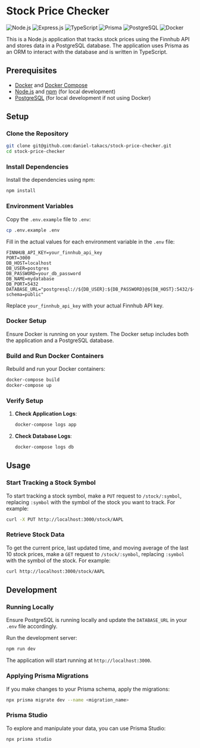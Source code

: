 # Stock Price Checker

![Node.js](https://img.shields.io/badge/Node.js-339933?style=for-the-badge&logo=nodedotjs&logoColor=white)
![Express.js](https://img.shields.io/badge/Express.js-000000?style=for-the-badge&logo=express&logoColor=white)
![TypeScript](https://img.shields.io/badge/TypeScript-007ACC?style=for-the-badge&logo=typescript&logoColor=white)
![Prisma](https://img.shields.io/badge/Prisma-2D3748?style=for-the-badge&logo=prisma&logoColor=white)
![PostgreSQL](https://img.shields.io/badge/PostgreSQL-336791?style=for-the-badge&logo=postgresql&logoColor=white)
![Docker](https://img.shields.io/badge/Docker-2496ED?style=for-the-badge&logo=docker&logoColor=white)

This is a Node.js application that tracks stock prices using the Finnhub API and stores data in a PostgreSQL database. The application uses Prisma as an ORM to interact with the database and is written in TypeScript.

## Prerequisites

- [Docker](https://www.docker.com/get-started) and [Docker Compose](https://docs.docker.com/compose/install/)
- [Node.js](https://nodejs.org/) and [npm](https://www.npmjs.com/get-npm) (for local development)
- [PostgreSQL](https://www.postgresql.org/download/) (for local development if not using Docker)

## Setup

### Clone the Repository

```bash
git clone git@github.com:daniel-takacs/stock-price-checker.git
cd stock-price-checker
```

### Install Dependencies

Install the dependencies using npm:

```bash
npm install
```

### Environment Variables

Copy the `.env.example` file to `.env`:

```bash
cp .env.example .env
```

Fill in the actual values for each environment variable in the `.env` file:

```env
FINNHUB_API_KEY=your_finnhub_api_key
PORT=3000
DB_HOST=localhost
DB_USER=postgres
DB_PASSWORD=your_db_password
DB_NAME=mydatabase
DB_PORT=5432
DATABASE_URL="postgresql://${DB_USER}:${DB_PASSWORD}@${DB_HOST}:5432/${DB_NAME}?schema=public"

```

Replace `your_finnhub_api_key` with your actual Finnhub API key.

### Docker Setup

Ensure Docker is running on your system. The Docker setup includes both the application and a PostgreSQL database.

### Build and Run Docker Containers

Rebuild and run your Docker containers:

```bash
docker-compose build
docker-compose up
```

### Verify Setup

1. **Check Application Logs**:

   ```bash
   docker-compose logs app
   ```

2. **Check Database Logs**:

   ```bash
   docker-compose logs db
   ```

## Usage

### Start Tracking a Stock Symbol

To start tracking a stock symbol, make a `PUT` request to `/stock/:symbol`, replacing `:symbol` with the symbol of the stock you want to track. For example:

```bash
curl -X PUT http://localhost:3000/stock/AAPL
```

### Retrieve Stock Data

To get the current price, last updated time, and moving average of the last 10 stock prices, make a `GET` request to `/stock/:symbol`, replacing `:symbol` with the symbol of the stock. For example:

```bash
curl http://localhost:3000/stock/AAPL
```

## Development

### Running Locally

Ensure PostgreSQL is running locally and update the `DATABASE_URL` in your `.env` file accordingly.

Run the development server:

```bash
npm run dev
```
The application will start running at `http://localhost:3000`.

### Applying Prisma Migrations

If you make changes to your Prisma schema, apply the migrations:

```bash
npx prisma migrate dev --name <migration_name>
```

### Prisma Studio

To explore and manipulate your data, you can use Prisma Studio:

```bash
npx prisma studio
```